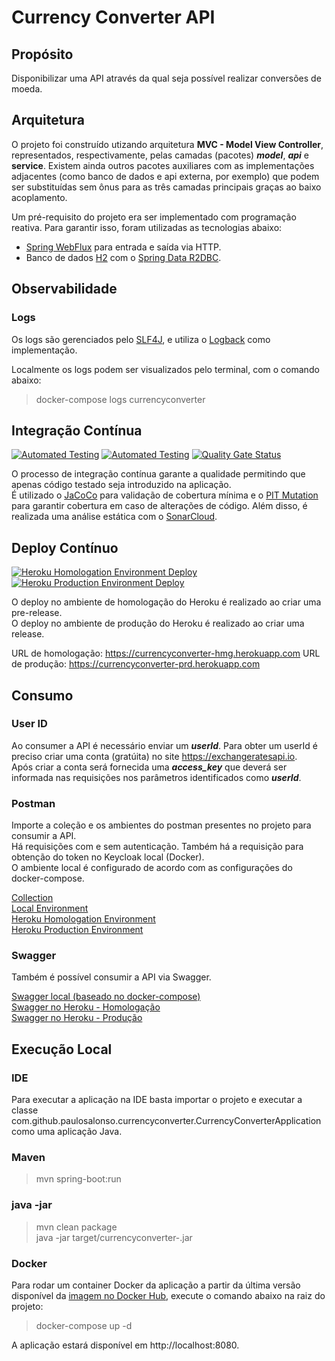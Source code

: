 # Currency Converter API

## Propósito

Disponibilizar uma API através da qual seja possível realizar conversões de moeda.

## Arquitetura

O projeto foi construído utizando arquitetura __MVC - Model View Controller__, representados, respectivamente,
pelas camadas (pacotes) ___model___, ___api___ e __service__. Existem ainda outros pacotes auxiliares
com as implementações adjacentes (como banco de dados e api externa, por exemplo) que podem ser 
substituídas sem ônus para as três camadas principais graças ao baixo acoplamento.

Um pré-requisito do projeto era ser implementado com programação reativa. Para garantir isso, foram
utilizadas as tecnologias abaixo:

- [Spring WebFlux](https://docs.spring.io/spring-framework/docs/current/reference/html/web-reactive.html)
para entrada e saída via HTTP.  
- Banco de dados [H2](https://www.h2database.com/) com o [Spring Data R2DBC](https://spring.io/projects/spring-data-r2dbc).

## Observabilidade

### Logs

Os logs são gerenciados pelo [SLF4J](http://www.slf4j.org/), e utiliza o [Logback](http://logback.qos.ch/) como implementação.

Localmente os logs podem ser visualizados pelo terminal, com o comando abaixo:

> docker-compose logs currencyconverter

## Integração Contínua

[![Automated Testing](https://github.com/paulosalonso/currencyconverter/actions/workflows/automated-testing.yml/badge.svg)](https://github.com/paulosalonso/currencyconverter/actions/workflows/automated-testing.yml)
[![Automated Testing](https://github.com/paulosalonso/currencyconverter/actions/workflows/automated-testing.yml/badge.svg)](https://github.com/paulosalonso/currencyconverter/actions/workflows/automated-testing.yml)
[![Quality Gate Status](https://sonarcloud.io/api/project_badges/measure?project=paulosalonso_currencyconverter&metric=alert_status)](https://sonarcloud.io/summary/new_code?id=paulosalonso_currencyconverter)

O processo de integração contínua garante a qualidade permitindo que apenas código testado seja 
introduzido na aplicação.  
É utilizado o [JaCoCo](https://www.jacoco.org/) para validação de cobertura mínima e o
[PIT Mutation](https://pitest.org/) para garantir cobertura em caso de alterações de código.
Além disso, é realizada uma análise estática com o [SonarCloud](https://sonarcloud.io/dashboard?id=paulosalonso_research).

## Deploy Contínuo

[![Heroku Homologation Environment Deploy](https://github.com/paulosalonso/currencyconverter/actions/workflows/deploy-heroku-hmg.yml/badge.svg)](https://github.com/paulosalonso/currencyconverter/actions/workflows/deploy-heroku-hmg.yml)
[![Heroku Production Environment Deploy](https://github.com/paulosalonso/currencyconverter/actions/workflows/deploy-heroku-prd.yml/badge.svg)](https://github.com/paulosalonso/currencyconverter/actions/workflows/deploy-heroku-prd.yml)

O deploy no ambiente de homologação do Heroku é realizado ao criar uma pre-release.  
O deploy no ambiente de produção do Heroku é realizado ao criar uma release.

URL de homologação: https://currencyconverter-hmg.herokuapp.com
URL de produção: https://currencyconverter-prd.herokuapp.com

## Consumo

### User ID

Ao consumer a API é necessário enviar um ___userId___. Para obter um userId é preciso criar uma conta
(gratúita) no site https://exchangeratesapi.io.  
Após criar a conta será fornecida uma ___access_key___
que deverá ser informada nas requisições nos parâmetros identificados como ___userId___.

### Postman

Importe a coleção e os ambientes do postman presentes no projeto para consumir a API.  
Há requisições com e sem autenticação. Também há a requisição para obtenção do token no Keycloak local (Docker).  
O ambiente local é configurado de acordo com as configurações do docker-compose.

[Collection](https://github.com/paulosalonso/currencyconverter/blob/main/.postman/Currency%20Converter%20API.postman_collection.json)  
[Local Environment](https://github.com/paulosalonso/currencyconverter/blob/main/.postman/Currency%20Converter%20LOCAL.postman_environment.json)  
[Heroku Homologation Environment](https://github.com/paulosalonso/currencyconverter/blob/main/.postman/Currency%20Converter%20HML.postman_environment.json)  
[Heroku Production Environment](https://github.com/paulosalonso/currencyconverter/blob/main/.postman/Currency%20Converter%20PRD.postman_environment.json)

### Swagger

Também é possível consumir a API via Swagger.

[Swagger local (baseado no docker-compose)](http://localhost:8080/swagger-ui.html)  
[Swagger no Heroku - Homologação](https://currencyconverter-hmg.herokuapp.com/swagger-ui.html)  
[Swagger no Heroku - Produção](https://currencyconverter-prd.herokuapp.com/swagger-ui.html)

## Execução Local

### IDE

Para executar a aplicação na IDE basta importar o projeto e executar a classe com.github.paulosalonso.currencyconverter.CurrencyConverterApplication como uma aplicação Java.

### Maven

> mvn spring-boot:run

### java -jar
> mvn clean package \
> java -jar target/currencyconverter-<version>.jar

### Docker

Para rodar um container Docker da aplicação a partir da última versão disponível da 
[imagem no Docker Hub](https://hub.docker.com/repository/docker/paulosalonso/currencyconverter), 
execute o comando abaixo na raiz do projeto:

> docker-compose up -d

A aplicação estará disponível em http://localhost:8080.